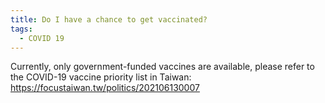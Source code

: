 ```yaml
---
title: Do I have a chance to get vaccinated?
tags:
  - COVID 19
---
```

Currently, only government-funded vaccines are available, please refer to the COVID-19 vaccine priority list in Taiwan: <https://focustaiwan.tw/politics/202106130007>